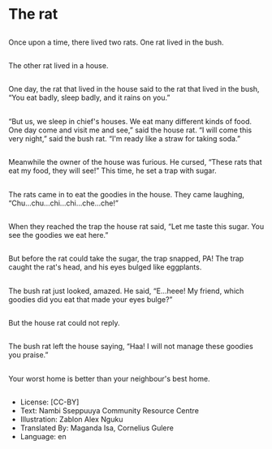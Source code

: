 # The rat

##
Once upon a time,
there lived two rats.
One rat lived in the
bush.

##
The other rat lived in a
house.

##
One day, the rat that
lived in the house said
to the rat that lived in
the bush, “You eat
badly, sleep badly, and
it rains on you.”

##
“But us, we sleep in
chief's houses. We eat
many different kinds of
food. One day come
and visit me and see,”
said the house rat.
“I will come this very
night,” said the bush
rat. “I'm ready like a
straw for taking soda.”

##
Meanwhile the owner of
the house was furious.
He cursed, “These rats
that eat my food, they
will see!” This time, he
set a trap with sugar.

##
The rats came in to eat the
goodies in the house. They came
laughing,
“Chu...chu...chi...chi...che...che!”

##
When they reached the
trap the house rat said,
“Let me taste this
sugar. You see the
goodies we eat here.”

##
But before the rat could
take the sugar, the trap
snapped, PA! The trap
caught the rat's head,
and his eyes bulged like
eggplants.

##
The bush rat just
looked, amazed. He
said, “E...heee! My
friend, which goodies
did you eat that made
your eyes bulge?”

##
But the house rat could not reply.

##
The bush rat left the
house saying,
“Haa! I will not manage
these goodies you
praise.”

##
Your worst home is
better than your
neighbour's best home.

##
* License: [CC-BY]
* Text: Nambi Sseppuuya Community Resource Centre
* Illustration: Zablon Alex Nguku
* Translated By: Maganda Isa, Cornelius Gulere
* Language: en
